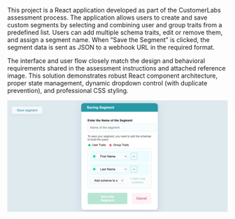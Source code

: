 This project is a React application developed as part of the CustomerLabs assessment process. The application allows users to create and save custom segments by selecting and combining user and group traits from a predefined list. Users can add multiple schema traits, edit or remove them, and assign a segment name. When “Save the Segment” is clicked, the segment data is sent as JSON to a webhook URL in the required format.

The interface and user flow closely match the design and behavioral requirements shared in the assessment instructions and attached reference image. This solution demonstrates robust React component architecture, proper state management, dynamic dropdown control (with duplicate prevention), and professional CSS styling.

![App Demo](./src/assets/image.png)
